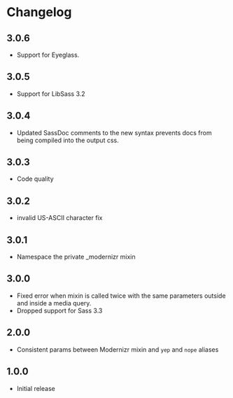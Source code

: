 # Changelog

## 3.0.6
* Support for Eyeglass.

## 3.0.5
* Support for LibSass 3.2

## 3.0.4
* Updated SassDoc comments to the new syntax prevents docs from being compiled into the output css.

## 3.0.3
* Code quality

## 3.0.2
* invalid US-ASCII character fix

## 3.0.1
* Namespace the private _modernizr mixin

## 3.0.0

* Fixed error when mixin is called twice with the same parameters outside and inside a media query.
* Dropped support for Sass 3.3

## 2.0.0

* Consistent params between Modernizr mixin and `yep` and `nope` aliases

## 1.0.0

* Initial release
